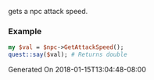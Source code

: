 gets a npc attack speed.
### Example

```perl
my $val = $npc->GetAttackSpeed();
quest::say($val); # Returns double
```


Generated On 2018-01-15T13:04:48-08:00